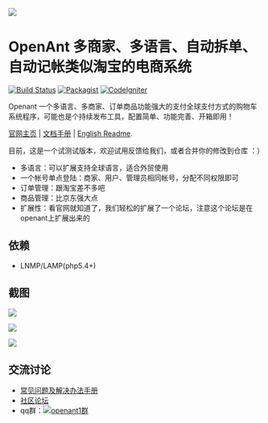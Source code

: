 ![](http://www.openant.com/public/resources/default/image/logos/logo.jpg)

OpenAnt 多商家、多语言、自动拆单、自动记帐类似淘宝的电商系统
==========================
[![Build Status](http://www.openant.com/doc/001.png)](http://www.openant.com)
[![Packagist](http://www.openant.com/doc/002.png)](http://www.openant.com)
[![CodeIgniter](http://www.openant.com/doc/003.png)](http://www.codeigniter.org)

Openant 一个多语言、多商家、订单商品功能强大的支付全球支付方式的购物车系统程序，可能也是个持续发布工具，配置简单、功能完善、开箱即用！

[官网主页](http://www.openant.com) | [文档手册](http://www.openant.com/bbs.php) | [English Readme](https://github.com/xcalder/openant/blob/master/README.md).

目前，这是一个试测试版本，欢迎试用反馈给我们，或者合并你的修改到仓库 ：）

* 多语言：可以扩展支持全球语言，适合外贸使用
* 一个帐号单点登陆：商家、用户、管理员相同帐号，分配不同权限即可
* 订单管理：跟淘宝差不多吧
* 商品管理：比京东强大点
* 扩展性：看官网就知道了，我们轻松的扩展了一个论坛，注意这个论坛是在openant上扩展出来的


依赖
---

* LNMP/LAMP(php5.4+)


截图
---
![](https://github.com/xcalder/openant/blob/master/doc/001.gif?raw=true)

![](https://github.com/xcalder/openant/blob/master/doc/002.gif?raw=true)

![](https://github.com/xcalder/openant/blob/master/doc/003.gif?raw=true)


交流讨论
-------
- [常见问题及解决办法手册](http://www.openant.com/helper/faq.html)
- [社区论坛](http://www.openant.com/bbs.php)
- qq群：<a target="_blank" href="http://shang.qq.com/wpa/qunwpa?idkey=a3aa61a22c4546f12c7ba200607e4a67fcf091f2d02413568cadfff081990bd5"><img border="0" src="http://pub.idqqimg.com/wpa/images/group.png" alt="openant1群" title="openant1群"></a>
